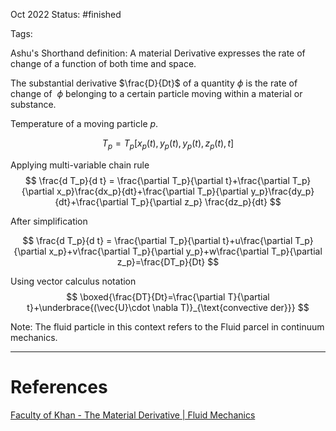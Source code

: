 Oct 2022
Status: #finished 

Tags: 

Ashu's Shorthand definition: A material Derivative expresses the rate of change of a function of both time and space. 

The substantial derivative $\frac{D}{Dt}$ of a quantity $\phi$ is the rate of change of  $\phi$ belonging to a certain particle moving within a material or substance.  

Temperature of a moving particle $p$.

$$
T_p = T_p [x_p(t), y_p(t), y_p(t), z_p(t), t]
$$


Applying multi-variable chain rule 
$$
\frac{d T_p}{d t} = \frac{\partial T_p}{\partial t}+\frac{\partial T_p}{\partial x_p}\frac{dx_p}{dt}+\frac{\partial T_p}{\partial y_p}\frac{dy_p}{dt}+\frac{\partial T_p}{\partial z_p} \frac{dz_p}{dt}
$$

After simplification

$$
\frac{d T_p}{d t} = \frac{\partial T_p}{\partial t}+u\frac{\partial T_p}{\partial x_p}+v\frac{\partial T_p}{\partial y_p}+w\frac{\partial T_p}{\partial z_p}=\frac{DT_p}{Dt}
$$

Using vector calculus notation 
$$
\boxed{\frac{DT}{Dt}=\frac{\partial T}{\partial t}+\underbrace{(\vec{U}\cdot \nabla T)}_{\text{convective der}}}
$$


Note: The fluid particle in this context refers to the Fluid parcel in continuum mechanics. 



---
# References
[Faculty of Khan - The Material Derivative | Fluid Mechanics](https://www.youtube.com/watch?v=xlxK0VuY9yY)
